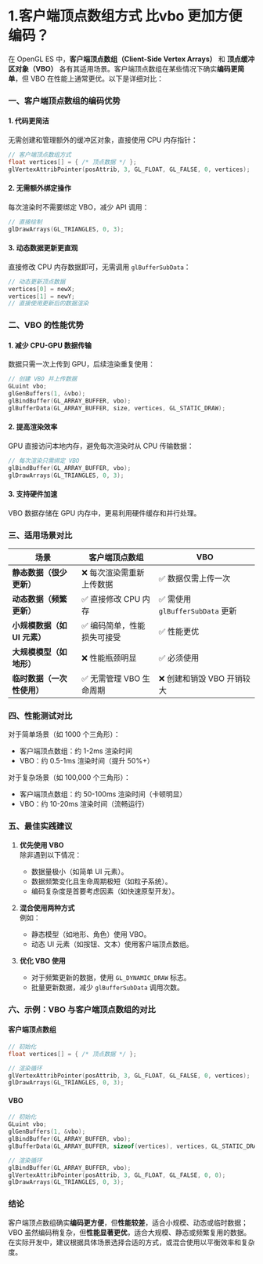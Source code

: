 # 1.客户端顶点数组方式 比vbo 更加方便编码？

在 OpenGL ES 中，**客户端顶点数组（Client-Side Vertex Arrays）** 和 **顶点缓冲区对象（VBO）** 各有其适用场景。客户端顶点数组在某些情况下确实**编码更简单**，但 VBO 在性能上通常更优。以下是详细对比：


### **一、客户端顶点数组的编码优势**
#### **1. 代码更简洁**
无需创建和管理额外的缓冲区对象，直接使用 CPU 内存指针：
```cpp
// 客户端顶点数组方式
float vertices[] = { /* 顶点数据 */ };
glVertexAttribPointer(posAttrib, 3, GL_FLOAT, GL_FALSE, 0, vertices);
```

#### **2. 无需额外绑定操作**
每次渲染时不需要绑定 VBO，减少 API 调用：
```cpp
// 直接绘制
glDrawArrays(GL_TRIANGLES, 0, 3);
```

#### **3. 动态数据更新更直观**
直接修改 CPU 内存数据即可，无需调用 `glBufferSubData`：
```cpp
// 动态更新顶点数据
vertices[0] = newX;
vertices[1] = newY;
// 直接使用更新后的数据渲染
```


### **二、VBO 的性能优势**
#### **1. 减少 CPU-GPU 数据传输**
数据只需一次上传到 GPU，后续渲染重复使用：
```cpp
// 创建 VBO 并上传数据
GLuint vbo;
glGenBuffers(1, &vbo);
glBindBuffer(GL_ARRAY_BUFFER, vbo);
glBufferData(GL_ARRAY_BUFFER, size, vertices, GL_STATIC_DRAW);
```

#### **2. 提高渲染效率**
GPU 直接访问本地内存，避免每次渲染时从 CPU 传输数据：
```cpp
// 每次渲染只需绑定 VBO
glBindBuffer(GL_ARRAY_BUFFER, vbo);
glDrawArrays(GL_TRIANGLES, 0, 3);
```

#### **3. 支持硬件加速**
VBO 数据存储在 GPU 内存中，更易利用硬件缓存和并行处理。


### **三、适用场景对比**
| **场景**                     | **客户端顶点数组**                  | **VBO**                          |
|------------------------------|-------------------------------------|----------------------------------|
| **静态数据（很少更新）**     | ❌ 每次渲染需重新上传数据           | ✅ 数据仅需上传一次              |
| **动态数据（频繁更新）**     | ✅ 直接修改 CPU 内存                | ✅ 需使用 `glBufferSubData` 更新 |
| **小规模数据（如 UI 元素）** | ✅ 编码简单，性能损失可接受        | ✅ 性能更优                      |
| **大规模模型（如地形）**     | ❌ 性能瓶颈明显                    | ✅ 必须使用                      |
| **临时数据（一次性使用）**   | ✅ 无需管理 VBO 生命周期            | ❌ 创建和销毁 VBO 开销较大       |


### **四、性能测试对比**
对于简单场景（如 1000 个三角形）：
- 客户端顶点数组：约 1-2ms 渲染时间  
- VBO：约 0.5-1ms 渲染时间（提升 50%+）  

对于复杂场景（如 100,000 个三角形）：
- 客户端顶点数组：约 50-100ms 渲染时间（卡顿明显）  
- VBO：约 10-20ms 渲染时间（流畅运行）  


### **五、最佳实践建议**
1. **优先使用 VBO**  
   除非遇到以下情况：
   - 数据量极小（如简单 UI 元素）。
   - 数据频繁变化且生命周期极短（如粒子系统）。
   - 编码复杂度是首要考虑因素（如快速原型开发）。

2. **混合使用两种方式**  
   例如：
   - 静态模型（如地形、角色）使用 VBO。
   - 动态 UI 元素（如按钮、文本）使用客户端顶点数组。

3. **优化 VBO 使用**  
   - 对于频繁更新的数据，使用 `GL_DYNAMIC_DRAW` 标志。
   - 批量更新数据，减少 `glBufferSubData` 调用次数。


### **六、示例：VBO 与客户端顶点数组的对比**
#### **客户端顶点数组**
```cpp
// 初始化
float vertices[] = { /* 顶点数据 */ };

// 渲染循环
glVertexAttribPointer(posAttrib, 3, GL_FLOAT, GL_FALSE, 0, vertices);
glDrawArrays(GL_TRIANGLES, 0, 3);
```

#### **VBO**
```cpp
// 初始化
GLuint vbo;
glGenBuffers(1, &vbo);
glBindBuffer(GL_ARRAY_BUFFER, vbo);
glBufferData(GL_ARRAY_BUFFER, sizeof(vertices), vertices, GL_STATIC_DRAW);

// 渲染循环
glBindBuffer(GL_ARRAY_BUFFER, vbo);
glVertexAttribPointer(posAttrib, 3, GL_FLOAT, GL_FALSE, 0, 0);
glDrawArrays(GL_TRIANGLES, 0, 3);
```


### **结论**
客户端顶点数组确实**编码更方便**，但**性能较差**，适合小规模、动态或临时数据；VBO 虽然编码稍复杂，但**性能显著更优**，适合大规模、静态或频繁复用的数据。在实际开发中，建议根据具体场景选择合适的方式，或混合使用以平衡效率和复杂度。